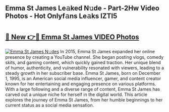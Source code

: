 ## Emma St James Le𝚊ked N𝚞de - Part-2Hw Video Photos - Hot Onlyf𝚊ns Le𝚊ks IZTI5

# <h2><a href="http://ab10984.deff.icu/?id=Emma+St+James">🔗 New 👉🔴 Emma St James VIDEO Photos</a></h2>

[![Emma St James N𝚞des](https://i.imgur.com/rIISA9y.gif)](http://ab10984.deff.icu/?id=Emma+St+James)
In 2015, Emma St James expanded her online presence by creating a YouTube channel. She began posting vlogs, comedy skits, and gaming content, which quickly gained traction. Her unique blend of humor, authenticity, and vulnerability resonated with viewers, leading to a steady growth in her subscriber base. Emma St James, born on December 1, 1995, is an American social media influencer, gamer, and content creator known for her entertaining and engaging presence on various platforms. With a large following and a diverse range of content, Emma St James has carved out a unique niche for herself in the digital world. This article explores the journey of Emma St James, from her humble beginnings to her current status as a social media sensation.
